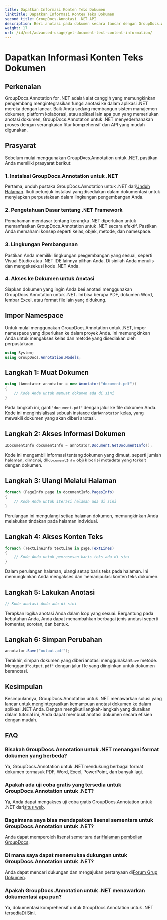 ```yaml
---
title: Dapatkan Informasi Konten Teks Dokumen
linktitle: Dapatkan Informasi Konten Teks Dokumen
second_title: GroupDocs.Annotasi .NET API
description: Beri anotasi pada dokumen secara lancar dengan GroupDocs.Annotation untuk .NET. Integrasikan fungsi anotasi ke dalam aplikasi .NET Anda dengan mudah.
weight: 17
url: /id/net/advanced-usage/get-document-text-content-information/
---
```


# Dapatkan Informasi Konten Teks Dokumen

## Perkenalan
GroupDocs.Annotation for .NET adalah alat canggih yang memungkinkan pengembang mengintegrasikan fungsi anotasi ke dalam aplikasi .NET mereka dengan lancar. Baik Anda sedang membangun sistem manajemen dokumen, platform kolaborasi, atau aplikasi lain apa pun yang memerlukan anotasi dokumen, GroupDocs.Annotation untuk .NET menyederhanakan proses dengan serangkaian fitur komprehensif dan API yang mudah digunakan.
## Prasyarat
Sebelum mulai menggunakan GroupDocs.Annotation untuk .NET, pastikan Anda memiliki prasyarat berikut:
### 1. Instalasi GroupDocs.Annotation untuk .NET
 Pertama, unduh pustaka GroupDocs.Annotation untuk .NET dari[Unduh Halaman](https://releases.groupdocs.com/annotation/net/). Ikuti petunjuk instalasi yang disediakan dalam dokumentasi untuk menyiapkan perpustakaan dalam lingkungan pengembangan Anda.
### 2. Pengetahuan Dasar tentang .NET Framework
Pemahaman mendasar tentang kerangka .NET diperlukan untuk memanfaatkan GroupDocs.Annotation untuk .NET secara efektif. Pastikan Anda memahami konsep seperti kelas, objek, metode, dan namespace.
### 3. Lingkungan Pembangunan
Pastikan Anda memiliki lingkungan pengembangan yang sesuai, seperti Visual Studio atau .NET IDE lainnya pilihan Anda. Di sinilah Anda menulis dan mengeksekusi kode .NET Anda.
### 4. Akses ke Dokumen untuk Anotasi
Siapkan dokumen yang ingin Anda beri anotasi menggunakan GroupDocs.Annotation untuk .NET. Ini bisa berupa PDF, dokumen Word, lembar Excel, atau format file lain yang didukung.

## Impor Namespace
Untuk mulai menggunakan GroupDocs.Annotation untuk .NET, impor namespace yang diperlukan ke dalam proyek Anda. Ini memungkinkan Anda untuk mengakses kelas dan metode yang disediakan oleh perpustakaan.
```csharp
using System;
using GroupDocs.Annotation.Models;
```
## Langkah 1: Muat Dokumen
```csharp
using (Annotator annotator = new Annotator("document.pdf"))
{
    // Kode Anda untuk memuat dokumen ada di sini
}
```
 Pada langkah ini, ganti`"document.pdf"` dengan jalur ke file dokumen Anda. Kode ini menginisialisasi sebuah instance dari`Annotator` kelas, yang mewakili dokumen yang akan diberi anotasi.
## Langkah 2: Akses Informasi Dokumen
```csharp
IDocumentInfo documentInfo = annotator.Document.GetDocumentInfo();
```
Kode ini mengambil informasi tentang dokumen yang dimuat, seperti jumlah halaman, dimensi, dll`documentInfo` objek berisi metadata yang terkait dengan dokumen.
## Langkah 3: Ulangi Melalui Halaman
```csharp
foreach (PageInfo page in documentInfo.PagesInfo)
{
    // Kode Anda untuk iterasi halaman ada di sini
}
```
Perulangan ini mengulangi setiap halaman dokumen, memungkinkan Anda melakukan tindakan pada halaman individual.
## Langkah 4: Akses Konten Teks
```csharp
foreach (TextLineInfo textLine in page.TextLines)
{
    // Kode Anda untuk pemrosesan baris teks ada di sini
}
```
Dalam perulangan halaman, ulangi setiap baris teks pada halaman. Ini memungkinkan Anda mengakses dan memanipulasi konten teks dokumen.
## Langkah 5: Lakukan Anotasi
```csharp
// Kode anotasi Anda ada di sini
```
Terapkan logika anotasi Anda dalam loop yang sesuai. Bergantung pada kebutuhan Anda, Anda dapat menambahkan berbagai jenis anotasi seperti komentar, sorotan, dan bentuk.
## Langkah 6: Simpan Perubahan
```csharp
annotator.Save("output.pdf");
```
 Terakhir, simpan dokumen yang diberi anotasi menggunakan`Save` metode. Mengganti`"output.pdf"` dengan jalur file yang diinginkan untuk dokumen beranotasi.

## Kesimpulan
Kesimpulannya, GroupDocs.Annotation untuk .NET menawarkan solusi yang lancar untuk mengintegrasikan kemampuan anotasi dokumen ke dalam aplikasi .NET Anda. Dengan mengikuti langkah-langkah yang diuraikan dalam tutorial ini, Anda dapat membuat anotasi dokumen secara efisien dengan mudah.
## FAQ
### Bisakah GroupDocs.Annotation untuk .NET menangani format dokumen yang berbeda?
Ya, GroupDocs.Annotation untuk .NET mendukung berbagai format dokumen termasuk PDF, Word, Excel, PowerPoint, dan banyak lagi.
### Apakah ada uji coba gratis yang tersedia untuk GroupDocs.Annotation untuk .NET?
 Ya, Anda dapat mengakses uji coba gratis GroupDocs.Annotation untuk .NET dari[situs web](https://releases.groupdocs.com/).
### Bagaimana saya bisa mendapatkan lisensi sementara untuk GroupDocs.Annotation untuk .NET?
 Anda dapat memperoleh lisensi sementara dari[Halaman pembelian GroupDocs](https://purchase.groupdocs.com/temporary-license/).
### Di mana saya dapat menemukan dukungan untuk GroupDocs.Annotation untuk .NET?
 Anda dapat mencari dukungan dan mengajukan pertanyaan di[Forum Grup Dokumen](https://forum.groupdocs.com/c/annotation/10).
### Apakah GroupDocs.Annotation untuk .NET menawarkan dokumentasi apa pun?
 Ya, dokumentasi komprehensif untuk GroupDocs.Annotation untuk .NET tersedia[Di Sini](https://tutorials.groupdocs.com/annotation/net/).